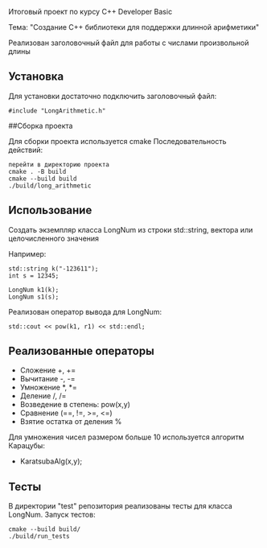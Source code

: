 Итоговый проект по курсу C++ Developer Basic

Тема: "Создание C++ библиотеки для поддержки длинной арифметики"

Реализован заголовочный файл для работы с числами произвольной длины

## Установка

Для установки достаточно подключить заголовочный файл:

```
#include "LongArithmetic.h"
```

##Сборка проекта

Для сборки проекта используется cmake
Последовательность действий:

```
перейти в директорию проекта
cmake . -B build
cmake --build build
./build/long_arithmetic
```

## Использование

Создать экземпляр класса LongNum из строки std::string, вектора или целочисленного значения

Например:

```
std::string k("-123611");
int s = 12345;

LongNum k1(k);
LongNum s1(s);
```
Реализован оператор вывода для LongNum:

```
std::cout << pow(k1, r1) << std::endl;
```

## Реализованные операторы

* Сложение +, +=
* Вычитание -, -=
* Умножение *, *=
* Деление /, /=
* Возведение в степень: pow(x,y)
* Сравнение (==, !=, >=, <=)
* Взятие остатка от деления %

Для умножения чисел размером больше 10 используется алгоритм Карацубы:
* KaratsubaAlg(x,y);

## Тесты

В директории "test" репозитория реализованы тесты для класса LongNum.
Запуск тестов:

```
cmake --build build/
./build/run_tests
```
